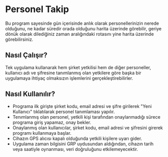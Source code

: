 # Personel Takip
Bu program sayesinde gün içerisinde anlık olarak personellerinizin nerede olduğunu, ne kadar süredir orada olduğunu harita üzerinde görebilir, geriye dönük olarak dilediğiniz zaman aralığındaki rotasını yine harita üzerinde görebilirsiniz.

## Nasıl Çalışır?
Tek uygulama kullanarak hem şirket yetkilisi hem de diğer personeller, kullanıcı adı ve şifresine tanımlanmış olan yetkilere göre başka bir uygulamaya ihtiyaç olmaksızın işlemlerini gerçekleştirebilirler.

## Nasıl Kullanılır?
- Programa ilk girişte şirket kodu, email adresi ve şifre girilerek "Yeni Kullanıcı" tıklatılarak personel tanımlaması yapılır.
- Tenımlanmış olan personel, yetkili kişi tarafından onaylanmadığı sürece programa giriş yapamaz, onay bekler.
- Onaylanmış olan kullanıcılar, şirket kodu, email adresi ve şifresini girerek programı kullanmaya başlar.
- Cihazın GPS alıcısı kapalı olduğunda yetkili kişilere uyarı gider.
- Uygulama zaman bilgisini GRP uydusundan aldığından, cihazın tarih veya saatiyle oynanması, veri doğruluğunu etkilemeyecektir.
